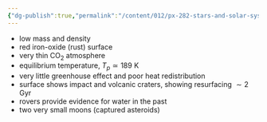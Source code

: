 ```yaml
---
{"dg-publish":true,"permalink":"/content/012/px-282-stars-and-solar-system/term-2-solar-system/j-terrestrial-planets/px-282-j4-mars/","noteIcon":"1","created":"2025-01-24T16:55:11.508+00:00","updated":"2025-01-31T11:07:30.523+00:00"}
---
```


- low mass and density 
- red iron-oxide (rust) surface
- very thin CO$_2$ atmosphere
- equilibrium temperature, $T_{p} \simeq 189$ K
- very little greenhouse effect and poor heat redistribution
- surface shows impact and volcanic craters, showing resurfacing $\sim 2$ Gyr
- rovers provide evidence for water in the past
- two very small moons (captured asteroids)